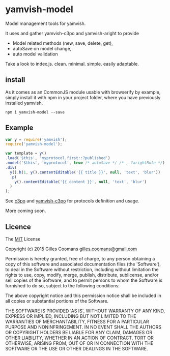 # yamvish-model

Model management tools for yamvish.

It uses and gather yamvish-c3po and yamvish-aright to provide 
- Model related methods (new, save, delete, get), 
- autoSave on model change, 
- auto model validation

Take a look to index.js. clean. minimal. simple. easily adaptable.

## install

As it comes as an CommonJS module usable with browserify by example, simply install it with npm in your project folder, where you have previously installed yamvish.
```
npm i yamvish-model --save
```

## Example

```javascript
var y = require('yamvish');
require('yamvish-model');

var template = y()
.load('$this', 'myprotocol.first::?published')
.model('$this', 'myprotocol', true /* autoSave */ /* , ?arightRule */)
.div(
  y().h(1, y().contentEditable('{{ title }}', null, 'text', 'blur'))
  .p(
    y().contentEditable('{{ content }}', null, 'text', 'blur')
  )
);
```

See [c3po](https://github.com/nomocas/c3po) and [yamvish-c3po](https://github.com/nomocas/c3po) for protocols definition and usage.


More coming soon.

## Licence

The [MIT](http://opensource.org/licenses/MIT) License

Copyright (c) 2015 Gilles Coomans <gilles.coomans@gmail.com>

Permission is hereby granted, free of charge, to any person obtaining a copy of this software and associated documentation files (the 'Software'), to deal in the Software without restriction, including without limitation the rights to use, copy, modify, merge, publish, distribute, sublicense, and/or sell copies of the Software, and to permit persons to whom the Software is furnished to do so, subject to the following conditions:

The above copyright notice and this permission notice shall be included in all copies or substantial portions of the Software.

THE SOFTWARE IS PROVIDED 'AS IS', WITHOUT WARRANTY OF ANY KIND, EXPRESS OR IMPLIED, INCLUDING BUT NOT LIMITED TO THE WARRANTIES OF MERCHANTABILITY, FITNESS FOR A PARTICULAR PURPOSE AND NONINFRINGEMENT. IN NO EVENT SHALL THE AUTHORS OR COPYRIGHT HOLDERS BE LIABLE FOR ANY CLAIM, DAMAGES OR OTHER LIABILITY, WHETHER IN AN ACTION OF CONTRACT, TORT OR OTHERWISE, ARISING FROM, OUT OF OR IN CONNECTION WITH THE SOFTWARE OR THE USE OR OTHER DEALINGS IN THE SOFTWARE.

